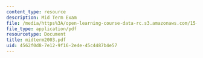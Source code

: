 ```yaml
---
content_type: resource
description: Mid Term Exam
file: /media/https%3A/open-learning-course-data-rc.s3.amazonaws.com/15-062-data-mining-spring-2003/4562f0d87e129f162e4e45c4487b4e57_midterm2003.pdf
file_type: application/pdf
resourcetype: Document
title: midterm2003.pdf
uid: 4562f0d8-7e12-9f16-2e4e-45c4487b4e57
---
```

